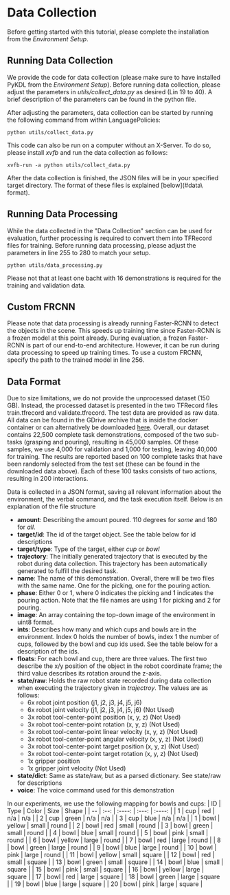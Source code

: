 # Data Collection

Before getting started with this tutorial, please complete the installation from the _Environment Setup_.

## Running Data Collection
We provide the code for data collection (please make sure to have installed PyKDL from the _Environment Setup_). Before running data collection, please adjust the parameters in _utils/collect\_data.py_ as desired (Lin 19 to 40). A brief description of the parameters can be found in the python file. 

After adjusting the parameters, data collection can be started by running the following command from within LanguagePolicies:

```
python utils/collect_data.py
```

This code can also be run on a computer without an X-Server. To do so, please install _xvfb_ and run the data collection as follows:
```
xvfb-run -a python utils/collect_data.py
```

After the data collection is finished, the JSON files will be in your specified target directory. The format of these files is explained [below](#data\ format).

## Running Data Processing
While the data collected in the "Data Collection" section can be used for evaluation, further processing is required to convert them into TFRecord files for training. Before running data processing, please adjust the parameters in line 255 to 280 to match your setup. 
```
python utils/data_processing.py
```
Please not that at least one bacht with 16 demonstrations is required for the training and validation data.

## Custom FRCNN
Please note that data processing is already running Faster-RCNN to detect the objects in the scene. This speeds up training time since Faster-RCNN is a frozen model at this point already. During evaluation, a frozen Faster-RCNN is part of our end-to-end architecture. However, it can be run during data processing to speed up training times. To use a custom FRCNN, specify the path to the trained model in line 256.

## Data Format
Due to size limitations, we do not provide the unprocessed dataset (150 GB). Instead, the processed dataset is presented in the two TFRecord files train.tfrecord and validate.tfrecord. The test data are provided as raw data. All data can be found in the GDrive archive that is inside the docker container or can alternatively be downloaded [here](https://drive.google.com/uc?id=1hxHmeBEWxhaiIFYW4BKpatz_AFnmqNxt). Overall, our dataset contains 22,500 complete task demonstrations, composed of the two sub-tasks (grasping and pouring), resulting in 45,000 samples. Of these samples, we use 4,000 for validation and 1,000 for testing, leaving 40,000 for training. The results are reported based on 100 complete tasks that have been randomly selected from the test set (these can be found in the downloaded data above). Each of these 100 tasks consists of two actions, resulting in 200 interactions.

Data is collected in a JSON format, saving all relevant information about the environment, the verbal command, and the task execution itself. Below is an explanation of the file structure

- __amount__: Describing the amount poured. 110 degrees for _some_ and 180 for _all_.
- __target/id__: The id of the target object. See the table below for id descriptions
- __target/type__: Type of the target, either _cup_ or _bowl_
- __trajectory__: The initially generated trajectory that is executed by the robot during data collection. This trajectory has been automatically generated to fulfill the desired task.
- __name__: The name of this demonstration. Overall, there will be two files with the same name. One for the picking, one for the pouring action.
- __phase__: Either 0 or 1, where 0 indicates the picking and 1 indicates the pouring action. Note that the file names are using 1 for picking and 2 for pouring.
- __image__: An array containing the top-down image of the environment in uint8 format. 
- __ints__: Describes how many and which cups and bowls are in the environment. Index 0 holds the number of bowls, index 1 the number of cups, followed by the bowl and cup ids used. See the table below for a description of the ids.
- __floats__: For each bowl and cup, there are three values. The first two describe the x/y position of the object in the robot coordinate frame; the third value describes its rotation around the z-axis. 
- __state/raw__: Holds the raw robot state recorded during data collection when executing the trajectory given in _trajectroy_. The values are as follows: 
    - 6x robot joint position (j1, j2, j3, j4, j5, j6)
    - 6x robot joint velocity (j1, j2, j3, j4, j5, j6) (Not Used)
    - 3x robot tool-center-point position (x, y, z) (Not Used)
    - 3x robot tool-center-point rotation (x, y, z) (Not Used)
    - 3x robot tool-center-point linear velocity (x, y, z) (Not Used)
    - 3x robot tool-center-point angular velocity (x, y, z) (Not Used)
    - 3x robot tool-center-point target position (x, y, z) (Not Used)
    - 3x robot tool-center-point target rotation (x, y, z) (Not Used)
    - 1x gripper position
    - 1x gripper joint velocity (Not Used)
- __state/dict__: Same as state/raw, but as a parsed dictionary. See state/raw for descriptions
- __voice__: The voice command used for this demonstration

In our experiments, we use the following mapping for bowls and cups:
| ID | Type | Color  | Size  | Shape  |
| -- | :--: | :----: | :---: | :----: |
| 1  | cup  | red    |  n/a  |  n/a   |
| 2  | cup  | green  |  n/a  |  n/a   |
| 3  | cup  | blue   |  n/a  |  n/a   |
| 1  | bowl | yellow | small | round  |
| 2  | bowl | red    | small | round  |
| 3  | bowl | green  | small | round  |
| 4  | bowl | blue   | small | round  |
| 5  | bowl | pink   | small | round  |
| 6  | bowl | yellow | large | round  |
| 7  | bowl | red    | large | round  |
| 8  | bowl | green  | large | round  |
| 9  | bowl | blue   | large | round  |
| 10 | bowl | pink   | large | round  |
| 11 | bowl | yellow | small | square |
| 12 | bowl | red    | small | square |
| 13 | bowl | green  | small | square |
| 14 | bowl | blue   | small | square |
| 15 | bowl | pink   | small | square |
| 16 | bowl | yellow | large | square |
| 17 | bowl | red    | large | square |
| 18 | bowl | green  | large | square |
| 19 | bowl | blue   | large | square |
| 20 | bowl | pink   | large | square |

